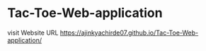 # Tac-Toe-Web-application
visit Website  URL https://ajinkyachirde07.github.io/Tac-Toe-Web-application/
